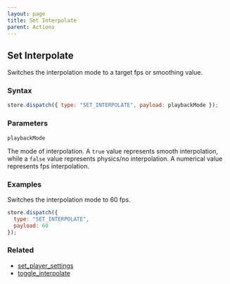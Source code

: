 ```yaml
---
layout: page
title: Set Interpolate
parent: Actions
---
```


## Set Interpolate

Switches the interpolation mode to a target fps or smoothing value.

### Syntax

```js
store.dispatch({ type: "SET_INTERPOLATE", payload: playbackMode });
```

### Parameters

`playbackMode`

The mode of interpolation. A `true` value represents smooth interpolation, while a `false` value represents physics/no interpolation. A numerical value represents fps interpolation.

### Examples

Switches the interpolation mode to 60 fps.

```js
store.dispatch({
  type: "SET_INTERPOLATE",
  payload: 60
});
```

### Related

- [set_player_settings](./set_player_settings.md)
- [toggle_interpolate](./toggle_interpolate.md)
